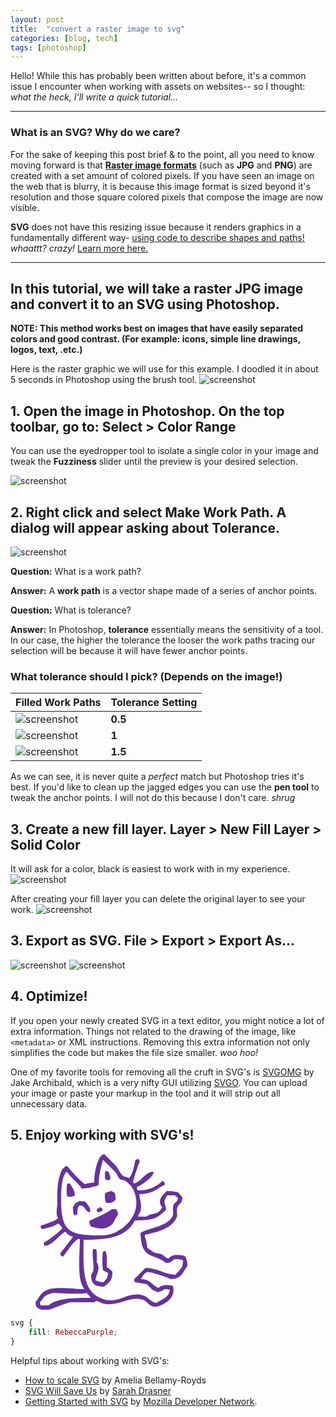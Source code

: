 ```yaml
---
layout: post
title:  "convert a raster image to svg"
categories: [blog, tech]
tags: [photoshop]
---
```


Hello! While this has probably been written about before, it's a common issue I encounter when working with assets on websites-- so I thought: _what the heck, I'll write a quick tutorial..._

---

### What is an SVG? Why do we care?
For the sake of keeping this post brief & to the point, all you need to know moving forward is that [**Raster image formats**](https://en.wikipedia.org/wiki/Raster_graphics) (such as **JPG** and **PNG**) are created with a set amount of colored pixels. If you have seen an image on the web that is blurry, it is because this image format is sized beyond it's resolution and those square colored pixels that compose the image are now visible.

**SVG** does not have this resizing issue because it renders graphics in a fundamentally different way- [using code to describe shapes and paths!](https://developer.mozilla.org/en-US/docs/Web/SVG/Tutorial/Basic_Shapes) _whaattt? crazy!_ [Learn more here.](https://developer.mozilla.org/en-US/docs/Web/SVG)

---

## In this tutorial, we will take a **raster JPG image** and convert it to an **SVG** using Photoshop.

**NOTE: This method works best on images that have easily separated colors and good contrast. (For example: icons, simple line drawings, logos, text, .etc.)**


Here is the raster graphic we will use for this example. I doodled it in about 5 seconds in Photoshop using the brush tool.
![screenshot](/assets/img/posts/JPG-SVG/cat.jpg)

## 1. Open the image in Photoshop. On the top toolbar, go to: **Select** > **Color Range**
You can use the eyedropper tool to isolate a single color in your image and tweak the **Fuzziness** slider until the preview is your desired selection.

![screenshot](/assets/img/posts/JPG-SVG/screenshot1.png)

## 2. Right click and select **Make Work Path**. A dialog will appear asking about **Tolerance.**
![screenshot](/assets/img/posts/JPG-SVG/screenshot2.png)

**Question:** What is a work path?

**Answer:** A **work path** is a vector shape made of a series of anchor points. 

**Question:** What is tolerance?

**Answer:** In Photoshop, **tolerance** essentially means the sensitivity of a tool. In our case, the higher the tolerance the looser the work paths tracing our selection will be because it will have fewer anchor points.

### What tolerance should I pick? (Depends on the image!)

| Filled Work Paths | Tolerance Setting |
| ------------- |-------------|
|![screenshot](/assets/img/posts/JPG-SVG/tolerance0.5.svg)| **0.5** |
|![screenshot](/assets/img/posts/JPG-SVG/tolerance1.svg)| **1** |
|![screenshot](/assets/img/posts/JPG-SVG/tolerance1.5.svg)| **1.5**|

As we can see, it is never quite a _perfect_ match but Photoshop tries it's best. If you'd like to clean up the jagged edges you can use the **pen tool** to tweak the anchor points. I will not do this because I don't care. *shrug*

## 3. Create a new fill layer. **Layer** > **New Fill Layer** > **Solid Color**
It will ask for a color, black is easiest to work with in my experience.
![screenshot](/assets/img/posts/JPG-SVG/screenshot3.png)

After creating your fill layer you can delete the original layer to see your work.
![screenshot](/assets/img/posts/JPG-SVG/screenshot4.png)

## 3. Export as SVG. **File** > **Export** > **Export As...**
![screenshot](/assets/img/posts/JPG-SVG/screenshot5.png)
![screenshot](/assets/img/posts/JPG-SVG/screenshot6.png)

## 4. Optimize!

If you open your newly created SVG in a text editor, you might notice a lot of extra information. Things not related to the drawing of the image, like `<metadata>` or XML instructions. Removing this extra information not only simplifies the code but makes the file size smaller. _woo hoo!_

One of my favorite tools for removing all the cruft in SVG's is [SVGOMG](https://jakearchibald.github.io/svgomg/) by Jake Archibald, which is a very nifty GUI utilizing [SVGO](https://github.com/svg/svgo). You can upload your image or paste your markup in the tool and it will strip out all unnecessary data.

## 5. Enjoy working with SVG's!

<figure>
    <svg xmlns="http://www.w3.org/2000/svg" width="243" height="249.469">
        <defs>
            <style type="text/css"><![CDATA[
            #cat {
                fill: RebeccaPurple;
            }
            ]]></style>
        </defs>
        <path id="cat" d="M163 58c18.126.5 31.036-6.146 40-15 1.754.631.971.193 2 1 1.938 1.667 1.668 1.439 2 5-13.965 6.625-19.01 14.883-41 15 .423 7.611 4.857 17.779 2 27-.816 2.635-3.113 5.678-4 9h13c11.454-7.255 17.9-1.143 26-15-10.114-10.12 1.8-21.23 7-26a67.543 67.543 0 0118 2l7 8c-.143 10.568-5.317 9.807-8 16-2.073 4.784.736 11.82-1 16-7.357 17.715-29.935 23.709-51 28v4c2.455 3.7 3.053 12.479 4 17 3.669 1.791 6.736 5.468 10 7 5.007 2.351 9.587 1.386 14 4 3.568 2.114 4.8 4.949 10 6 5.294-7.22 16.5-6.384 26-4 2.615 5 4.1 7.26 4 16-7.622 9.978-8.987 21.147-27 21-2.947-2.194-33.055-12.616-38-11-3.535 1.155-7.775 7.359-9 11 15.459.138 17.048 10.214 28 14 5.567-5.551 15.035-4.972 23-3 4.008 15.955-7.06 25.766-20 31-2.841 1.149-9.958 3.688-14 1-5.617-2.057-8.194-8.14-14-10-21.443-6.869-39.793 11.915-64 6-2.736-.669-7.494-3.641-10-4-2.7-.387-2.057 1.607-4 2H56c-13.209 2.938-23.713 8.9-35 12-3.637 1-11.95.248-14-1-4.839-1.512-6.728-4.889-7-11 5.094-6.41 7.824-13.749 15-18 14.1-8.353 42.958-3.175 63-3v-1c-12.236-13.088-7.086-54.864-7-79h-2v-1l-1 1c-10.947 6.962-15.686 18.518-24 28-1.754-.631-.971-.193-2-1-2.521-1.462-1.828-1.255-2-5 1.245-.971 19.6-24.884 20-26a16.623 16.623 0 01-12-8c-11.559 5.94-19.265 21.473-34 23v-2c-.752-1.073-.6-.946-1-3 8.177-4.965 24.92-16.423 30-24-2.985-2.471-2.837-5.448-7-7-5.166 4.069-18.818 8.189-26 9-1.121-2.091-1.434-1.832-2-5 5.726-3.043 25.813-7.841 28-13-4.412-5.945-.6-18.557-1-26-.917-17.274.9-55.451 16-57 3.2 4.982 23.705 27.937 29 29 3.206-2.118 10.091-1.7 14-3-.42-13.452 5.2-43.93 16-45l19 19c3.591 4.782 5.933 10.655 10 15 1.724 1.842 11 4 11 4 5.58-6.077 8.011-19.879 10-29a15.7 15.7 0 015-1c.961 1.766 1.257 1.68 2 4-2.188 2.891-10.349 28.573-11 33l2 2c1.754-.631.971-.193 2-1 10.769-3.711 15.214-16.993 28-18 .631 1.754.193.971 1 2-.631 1.754-.193.971-1 2-3.717 7.873-18.171 17.091-26 21l1 5zM108 9c-3.063 12.383-6.846 23.412-7 40-3.086 1.947-3.43 2.886-9 3-3.711 2.389-12.985 2.836-18 3-6.635-10.165-17.4-17.116-24-27l-1 1c-6.87 7.6-8 27.933-8 43 0 50.7 11.418 58.1 62 58 9.511-.019 16.063-1.061 23-4 22.879-9.694 45.094-36.266 31-68-2.724-6.134-8.822-13.227-15-16-2.487-1.117-5.151-.345-7-2-2.785-2.492-3.755-6.884-6-10zm4 18l5 1c1.19 4.528 2.792 5.814 3 12-1.766.962-1.68 1.257-4 2-1.18-.8-1.681-.773-4-1-1.316-3.564-1.279-10.436 0-14zM51 47h4c3.392 6.029 7.7 10 8 19-4.546 2.66-5.2 2.379-12 2-1.712-4.753-1.675-16.245 0-21zm69 12c7.442 1.435 8.487 4.671 8 14-2.2 1.664-2.026 2.836-5 4-1.992 1.337-6.507 1.1-10 1-1.833-3.426-2.115-8.028-2-14 .8-1.021.355-.274 1-2 1.688-.838 6.211-1.774 8-3zm-43 78c-.492 47.7-3.318 86.715 35 96 23.763 5.758 34.858-13.667 60-7 9.134 2.422 12.069 11.331 22 12 8.775-6.548 19.055-7.578 21-21a25.086 25.086 0 00-8-1 26.278 26.278 0 01-12 5c-2.321-1.838-5.536-2.227-8-4l-9-9-19-3c-.877-1.295-.894-2.467-1-5l18-18c19.106-.023 29.424 10.447 48 11 5.508-8 12.053-8.457 12-23-3.426-1.833-8.028-2.115-14-2-3.884 4.311-7.828 6.457-14 6-7.591-9.377-29.365-9.447-34-21-4.416-4.885-5.833-18.54-6-27 17.637-9.792 40.552-9.012 51-26 3.058-4.972-.776-12.675 2-19 1.98-4.512 6.322-3.531 7-11a24.935 24.935 0 01-5-4h-12c-1.283 2.072-2.077 2.3-3 5-4.034 5.155.6 10.375 1 18-14.917 14.142-20.194 17.143-50 17-13.224 26.438-41.367 31.156-82 31zm-7-62l10 1c3.267 5.373 7.552 7.65 8 16-1.754.631-.971.193-2 1-1.754-.631-.971-.193-2-1-6.422-3.333-3.733-9.67-14-10-2.413 3.846-3.141 6.82-3 14-2.091 1.121-1.832 1.434-5 2-1.833-3.426-2.115-8.028-2-14 2.665-2.867 2.716-5.487 7-7 .771-.682 2.232-1.311 3-2zm33 10c3.915 1.071 3.838 1.141 4 6l-3 1c-1.3.877-2.467.894-5 1a15.7 15.7 0 01-1-5 17.263 17.263 0 005-3zm19 3h7c1.782 3.043 2.781 3.841 3 9-5.689 6.315-5.946 15.9-15 19-7.343 5.532-20.211 1.95-28 0-1.947-3.086-2.887-3.43-3-9 11.819-6.39 26.021-10.629 36-19zm-30 64h5c1.742 5.123 1.078 14.248 1 21 7.185 10.985-1.575 19.206-2 29 4.721 1.245 6.334 2.873 13 3 3.508-5.134 6.913-5.826 7-15l-8-4c-1.049-8.446-1.67-21.6 0-30a14.124 14.124 0 014-1c2.969 5.649 2.123 17.288 2 26 4.235 1.953 5.954 4.106 9 7 .331 15.178-5.628 17.1-13 24-14.157.52-21.663-4.058-21-19 8.3-7.733.376-26.214 3-41zm-65 70c-2.87 2.024-7 2.03-10 4-4.026 2.645-6.549 7.7-10 11l1 5h13c12.744-11.788 41.988-11.957 67-12v-1c-2.441-2.381-3.678-5.45-7-7-4.759 3.016-44.35.123-54 0z" fill-rule="evenodd"/>
    </svg>

</figure>

```css
svg {
    fill: RebeccaPurple;
}
```

Helpful tips about working with SVG's:

- [How to scale SVG](https://css-tricks.com/scale-svg/) by Amelia Bellamy-Royds
- [SVG Will Save Us](https://youtu.be/sxte3WpyO60) by [Sarah Drasner](https://sarahdrasnerdesign.com/)
- [Getting Started with SVG](https://developer.mozilla.org/en-US/docs/Web/SVG/Tutorial) by [Mozilla Developer Network](https://developer.mozilla.org/).
